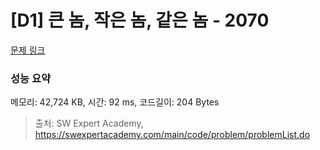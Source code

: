 # [D1] 큰 놈, 작은 놈, 같은 놈 - 2070 

[문제 링크](https://swexpertacademy.com/main/code/problem/problemDetail.do?contestProbId=AV5QQ6qqA40DFAUq) 

### 성능 요약

메모리: 42,724 KB, 시간: 92 ms, 코드길이: 204 Bytes



> 출처: SW Expert Academy, https://swexpertacademy.com/main/code/problem/problemList.do